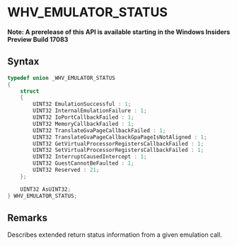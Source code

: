 # WHV_EMULATOR_STATUS
**Note: A prerelease of this API is available starting in the Windows Insiders Preview Build 17083**

## Syntax

```c
typedef union _WHV_EMULATOR_STATUS
{
    struct
    {
        UINT32 EmulationSuccessful : 1;
        UINT32 InternalEmulationFailure : 1;
        UINT32 IoPortCallbackFailed : 1;
        UINT32 MemoryCallbackFailed : 1;
        UINT32 TranslateGvaPageCallbackFailed : 1;
        UINT32 TranslateGvaPageCallbackGpaPageIsNotAligned : 1;
        UINT32 GetVirtualProcessorRegistersCallbackFailed : 1;
        UINT32 SetVirtualProcessorRegistersCallbackFailed : 1;
        UINT32 InterruptCausedIntercept : 1;
        UINT32 GuestCannotBeFaulted : 1;
        UINT32 Reserved : 21;
    };

    UINT32 AsUINT32;
} WHV_EMULATOR_STATUS;
```
## Remarks
Describes extended return status information from a given emulation call.
